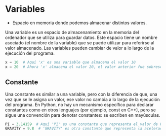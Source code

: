 # Variables

- Espacio en memoria donde podemos almacenar distintos valores.

Una variable es un espacio de almacenamiento en la memoria del ordenador que se utiliza para guardar datos. Este espacio tiene un nombre asociado (el nombre de la variable) que se puede utilizar para referirse al valor almacenado. Las variables pueden cambiar de valor a lo largo de la ejecución del programa.

```python
x = 10  # Aquí 'x' es una variable que almacena el valor 10
x = 20  # Ahora 'x' almacena el valor 20, el valor anterior fue sobrescrito
```

## Constante

Una constante es similar a una variable, pero con la diferencia de que, una vez que se le asigna un valor, ese valor no cambia a lo largo de la ejecución del programa. En Python, no hay un mecanismo específico para declarar constantes como en otros lenguajes (por ejemplo, const en C++), pero se sigue una convención para denotar constantes: se escriben en mayúsculas.

```python
PI = 3.14159  # Aquí 'PI' es una constante que representa el valor de Pi
GRAVITY = 9.8  # 'GRAVITY' es otra constante que representa la aceleración debida a la gravedad
```